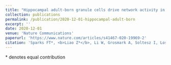 ```yaml
---
title: "Hippocampal adult-born granule cells drive network activity in a mouse model of chronic temporal lobe epilepsy"
collection: publications
permalink: /publication/2020-12-01-hippocampal-adult-born
excerpt: ''
date: 2020-12-01
venue: 'Nature Communications'
paperurl: 'https://www.nature.com/articles/s41467-020-19969-2'
citation: 'Sparks FT*, <b>Liao Z*</b>, Li W, Grosmark A, Soltesz I, Losonczy A. Hippocampal adult-born granule cells drive network activity in a mouse model of chronic temporal lobe epilepsy. Nature Communications. 2020 Dec 01;11(1):1-3.'
---
```

\* denotes equal contribution
